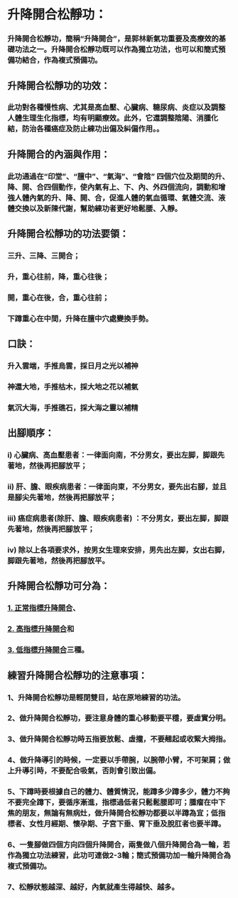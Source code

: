 # 升降開合松靜功：
### 升降開合松靜功，簡稱“升降開合”，是郭林新氣功重要及高療效的基礎功法之一。升降開合松靜功既可以作為獨立功法，也可以和簡式預備功結合，作為複式預備功。

## 升降開合松靜功的功效：
### 此功對各種慢性病、尤其是高血壓、心臟病、糖尿病、炎症以及調整人體生理生化指標，均有明顯療效。此外，它還調整陰陽、消腫化結，防治各種癌症及防止練功出偏及糾偏作用。。

## 升降開合的內涵與作用：
### 此功通過在“印堂”、“膻中”、“氣海”、“會陰” 四個穴位及期間的升、降、開、合四個動作，使內氣有上、下、內、外四個流向，調動和增強人體內氣的升、降、開、合，促進人體的氣血循環、氣體交流、液體交換以及新陳代謝，幫助練功者更好地鬆腰、入靜。
 
## 升降開合松靜功的功法要領：
### 三升、三降、三開合；
### 升，重心往前，降，重心往後；
### 開，重心在後，合，重心往前；
### 下蹲重心在中間，升降在膻中穴處變換手勢。

## 口訣：
### 升入雲端，手推烏雲，採日月之光以補神
### 神還大地，手推枯木，採大地之花以補氣
### 氣沉大海，手推礁石，採大海之靈以補精

## 出腳順序：
### i) 心臟病、高血壓患者：一律面向南，不分男女，要出左脚，脚跟先著地，然後再把腳放平； 
### ii) 肝、膽、眼疾病患者：一律面向東，不分男女，要先出右腳，並且是腳尖先著地，然後再把腳放平；
### iii) 癌症病患者(除肝、膽、眼疾病患者) ：不分男女，要出左脚，脚跟先著地，然後再把腳放平；
### iv) 除以上各項要求外，按男女生理來安排，男先出左脚，女出右脚，脚跟先著地，然後再把腳放平。

## 升降開合松靜功可分為：
### [1. 正常指標升降開合](/升降4.md)、
### [2. 高指標升降開合](/升降5.md)和
### [3. 低指標升降開合](/升降6.md)三種。
 
## 練習升降開合松靜功的注意事項：
### 1、升降開合松靜功是輕閉雙目，站在原地練習的功法。
### 2、做升降開合松靜功，要注意身體的重心移動要平穩，要虛實分明。
### 3、做升降開合松靜功時五指要放鬆、虛攏，不要翹起或收緊大拇指。
### 4、做升降導引的時候，一定要以手帶腕，以腕帶小臂，不可架肩；做上升導引時，不要配合吸氣，否則會引致出偏。
### 5、下蹲時要根據自己的體力、體質情況，能蹲多少蹲多少，體力不夠不要完全蹲下，要循序漸進，指標過低者只鬆鬆腰即可；腫瘤在中下焦的朋友，無論有無病灶，做升降開合松靜功都要以半蹲為宜；低指標者、女性月經期、懷孕期、子宮下垂、胃下垂及脫肛者也要半蹲。
### 6、一隻腳做四個方向四個升降開合，兩隻做八個升降開合為一輪，若作為獨立功法練習，此功可連做2-3輪；簡式預備功加一輪升降開合為複式預備功。
### 7、松靜狀態越深、越好，內氣就產生得越快、越多。





